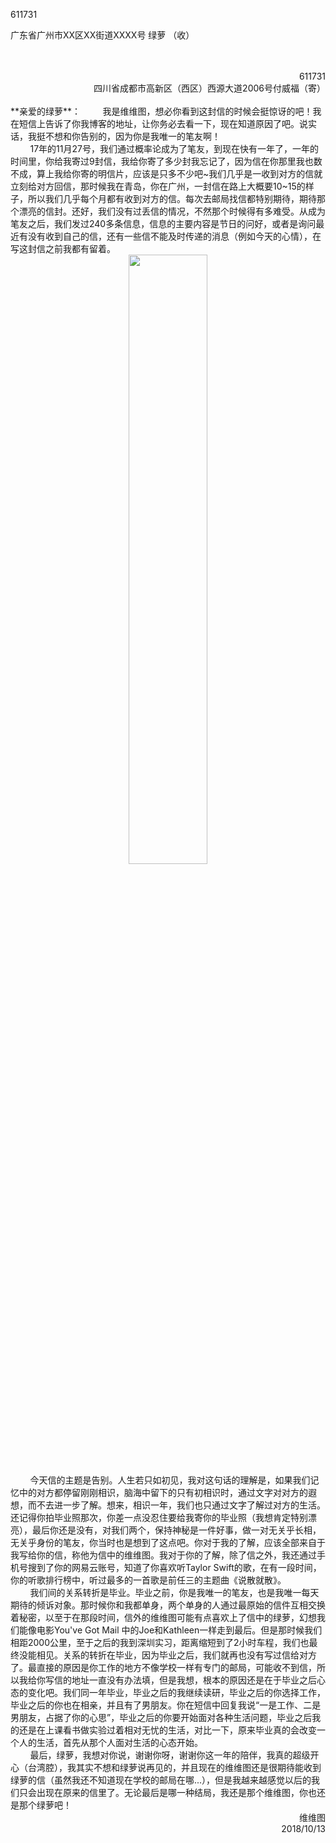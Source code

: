 611731  

广东省广州市XX区XX街道XXXX号 绿萝 （收）

<br>
<br>



<div style="text-align: right"> 611731 </div>
<div style="text-align: right"> 四川省成都市高新区（西区）西源大道2006号付威福（寄） </div>
<br>
**亲爱的绿萝**：  
&nbsp;&nbsp;&nbsp;&nbsp;&nbsp;&nbsp;&nbsp;&nbsp;我是维维图，想必你看到这封信的时候会挺惊讶的吧！我在短信上告诉了你我博客的地址，让你务必去看一下，现在知道原因了吧。说实话，我挺不想和你告别的，因为你是我唯一的笔友啊！  
<br>
&nbsp;&nbsp;&nbsp;&nbsp;&nbsp;&nbsp;&nbsp;&nbsp;17年的11月27号，我们通过概率论成为了笔友，到现在快有一年了，一年的时间里，你给我寄过9封信，我给你寄了多少封我忘记了，因为信在你那里我也数不成，算上我给你寄的明信片，应该是只多不少吧~我们几乎是一收到对方的信就立刻给对方回信，那时候我在青岛，你在广州，一封信在路上大概要10~15的样子，所以我们几乎每个月都有收到对方的信。每次去邮局找信都特别期待，期待那个漂亮的信封。还好，我们没有过丢信的情况，不然那个时候得有多难受。从成为笔友之后，我们发过240多条信息，信息的主要内容是节日的问好，或者是询问最近有没有收到自己的信，还有一些信不能及时传递的消息（例如今天的心情），在写这封信之前我都有留着。
<center>
<img src="http://pd3aouuev.bkt.clouddn.com/10209.jpg" width="50%"/></center>  
&nbsp;&nbsp;&nbsp;&nbsp;&nbsp;&nbsp;&nbsp;&nbsp;今天信的主题是告别。人生若只如初见，我对这句话的理解是，如果我们记忆中的对方都停留刚刚相识，脑海中留下的只有初相识时，通过文字对对方的遐想，而不去进一步了解。想来，相识一年，我们也只通过文字了解过对方的生活。还记得你拍毕业照那次，你差一点没忍住要给我寄你的毕业照（我想肯定特别漂亮），最后你还是没有，对我们两个，保持神秘是一件好事，做一对无关乎长相，无关乎身份的笔友，你当时也是想到了这点吧。你对于我的了解，应该全部来自于我写给你的信，称他为信中的维维图。我对于你的了解，除了信之外，我还通过手机号搜到了你的网易云账号，知道了你喜欢听Taylor Swift的歌，在有一段时间，你的听歌排行榜中，听过最多的一首歌是前任三的主题曲《说散就散》。  
<br>
&nbsp;&nbsp;&nbsp;&nbsp;&nbsp;&nbsp;&nbsp;&nbsp;我们间的关系转折是毕业。毕业之前，你是我唯一的笔友，也是我唯一每天期待的倾诉对象。那时候你和我都单身，两个单身的人通过最原始的信件互相交换着秘密，以至于在那段时间，信外的维维图可能有点喜欢上了信中的绿萝，幻想我们能像电影You've Got Mail 中的Joe和Kathleen一样走到最后。但是那时候我们相距2000公里，至于之后的我到深圳实习，距离缩短到了2小时车程，我们也最终没能相见。关系的转折在毕业，因为毕业之后，我们就再也没有写过信给对方了。最直接的原因是你工作的地方不像学校一样有专门的邮局，可能收不到信，所以我给你写信的地址一直没有办法填，但是我想，根本的原因还是在于毕业之后心态的变化吧。我们同一年毕业，毕业之后的我继续读研，毕业之后的你选择工作，毕业之后的你也在相亲，并且有了男朋友。你在短信中回复我说“一是工作、二是男朋友，占据了你的心思”，毕业之后的你要开始面对各种生活问题，毕业之后我的还是在上课看书做实验过着相对无忧的生活，对比一下，原来毕业真的会改变一个人的生活，首先从那个人面对生活的心态开始。  
<br>
&nbsp;&nbsp;&nbsp;&nbsp;&nbsp;&nbsp;&nbsp;&nbsp;最后，绿萝，我想对你说，谢谢你呀，谢谢你这一年的陪伴，我真的超级开心（台湾腔），我其实不想和绿萝说再见的，并且现在的维维图还是很期待能收到绿萝的信（虽然我还不知道现在学校的邮局在哪...），但是我越来越感觉以后的我们只会出现在原来的信里了。无论最后是哪一种结局，我还是那个维维图，你也还是那个绿萝吧！   
<br>


<div style="text-align: right"> 维维图 </div>
<div style="text-align: right"> 2018/10/13 </div>
  
